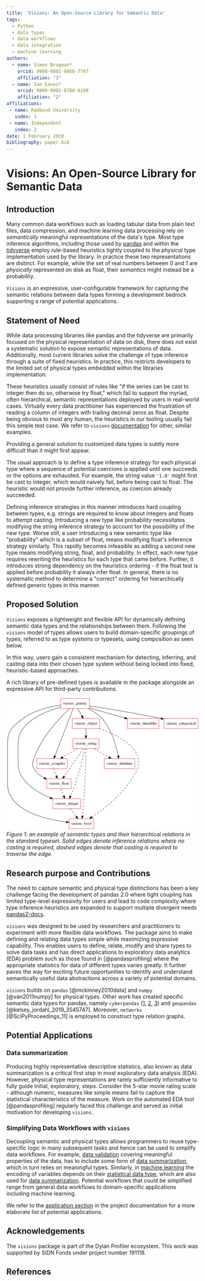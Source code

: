 ```yaml
---
title: 'Visions: An Open-Source Library for Semantic Data'
tags:
  - Python
  - data types
  - data workflows
  - data integration
  - machine learning
authors:
  - name: Simon Brugman*
    orcid: 0000-0001-9866-7767
    affiliation: "1"
  - name: Ian Eaves*
    orcid: 0000-0001-6788-8188
    affiliation: "2"
affiliations:
 - name: Radboud University
   index: 1
 - name: Independent
   index: 2
date: 1 February 2020   
bibliography: paper.bib
---
```


# Visions: An Open-Source Library for Semantic Data

## Introduction

Many common data workflows such as loading tabular data from plain text files, data compression, and machine learning data processing rely on *semantically* meaningful representations of the data's type. 
Most type inference algorithms, including those used by [pandas][pandas] and within the [tidyverse][tidyverse] employ rule-based heuristics tightly coupled to the *physical* type implementation used by the library. 
In practice these two representations are distinct. 
For example, while the set of real numbers between 0 and 1 are *physically* represented on disk as float, their *semantics* might instead be a probability.

`Visions` is an expressive, user-configurable framework for capturing the semantic relations between data types forming a development bedrock supporting a range of potential applications.

## Statement of Need

While data processing libraries like pandas and the tidyverse are primarily focused on the physical representation of data on disk, there does not exist a systematic solution to expose semantic representations of data.
Additionally, most current libraries solve the challenge of type inference through a suite of fixed heuristics.
In practice, this restricts developers to the limited set of physical types embedded within the libraries implementation.

These heuristics usually consist of rules like "if the series can be cast to integer then do so, otherwise try float," which fail to support the myriad, often hierarchical, semantic representations deployed by users in real-world cases. 
Virtually every data practitioner has experienced the frustration of reading a column of integers with trailing decimal zeros as float. 
Despite being obvious to most any human, the heuristics in our tooling usually fail this simple test case.
We refer to `visions` [documentation](https://dylan-profiler.github.io/visions/index.html) for other, similar examples.

Providing a general solution to customized data types is subtly more difficult than it might first appear.

The usual approach is to define a type inference strategy for each physical type where a sequence of potential coercions is applied until one succeeds or the options are exhausted.
For example, the string value `'1.0'` might first be cast to integer, which would naively fail, before being cast to float.
The heuristic would not provide further inference, as coercion already succeeded.

Defining inference strategies in this manner introduces hard coupling between types, e.g. strings are required to know about integers and floats to attempt casting.
Introducing a new type like probability necessitates modifying the string inference strategy to account for the possibility of the new type.
Worse still, a user introducing a new semantic type like "probability" which is a subset of float, means modifying float's inference strategy similarly.
This rapidly becomes infeasible as adding a second new type means modifying string, float, and probability. 
In effect, each new type requires rewriting the heuristics for each type that came before. 
Further, it introduces strong dependency on the heuristics ordering - if the float test is applied before probability it always infer float.
In general, there is no systematic method to determine a "correct" ordering for hierarchically defined generic types in this manner.


## Proposed Solution

`Visions` exposes a lightweight and flexible API for dynamically defining semantic data types and the relationships between them. 
Following the `visions` model of types allows users to build domain-specific groupings of types, referred to as type systems or typesets, using composition as seen below.

In this way, users gain a consistent mechanism for detecting, inferring, and casting data into their chosen type system without being locked into fixed, heuristic-based approaches.

A rich library of pre-defined types is available in the package alongside an expressive API for third-party contributions.

![Visions' Standard Typeset](https://raw.githubusercontent.com/dylan-profiler/visions/master/paper/images/typeset_standard.png)
_Figure 1: an example of semantic types and their hierarchical relations in the standard typeset.
Solid edges denote inference relations where no casting is required, dashed edges denote that casting is required to traverse the edge._

## Research purpose and Contributions

The need to capture semantic and physical type distinctions has been a key challenge facing the development of pandas 2.0 where tight coupling has limited type-level expressivity for users and lead to code complexity where type inference heuristics are expanded to support multiple divergent needs [pandas2-docs].

`visions` was designed to be used by researchers and practitioners to experiment with more flexible data workflows.
The package aims to make defining and relating data types simple while maximizing expressive capability.
This enables users to define, relate, modify and share types to solve data tasks and has direct applications to exploratory data analytics (EDA) problem such as those found in [@pandasprofiling] where the appropriate statistics for data of different types varies greatly.
It further paves the way for exciting future opportunities to identify and understand semantically useful data abstractions across a variety of potential domains. 

`visions` builds on `pandas` [@mckinney2010data] and `numpy` [@van2011numpy] for physical types. 
Other work has created specific semantic data types for pandas, namely `cyberpandas` ([1], [2], [3]) and `geopandas` [@kelsey_jordahl_2019_3545747].
Moreover, `networkx` [@SciPyProceedings_11] is employed to construct type relation graphs.

## Potential Applications
### Data summarization

Producing highly representative descriptive statistics, also known as data summarization is a critical first step in most exploratory data analysis (EDA). 
However, physical type representations are rarely sufficiently informative to fully guide initial, exploratory, steps. 
Consider the 5-star movie rating scale - although numeric, measures like simple means fail to capture the statistical characteristics of the measure. 
Work on the automated EDA tool [@pandasprofiling] regularly faced this challenge and served as initial motivation for developing `visions`.

### Simplifying Data Workflows with `visions`

Decoupling semantic and physical types allows programmers to reuse type-specific logic in many subsequent tasks and hence can be used to simplify data workflows.
For example, [data validation](https://dylan-profiler.github.io/visions/visions/applications/validation.html) covering meaningful properties of the data, has to include some form of [data summarization](https://dylan-profiler.github.io/visions/visions/applications/summarizer.html), which in turn relies on meaningful types.
Similarly, in [machine learning](https://dylan-profiler.github.io/visions/visions/applications/machine_learning.html) the encoding of variables depends on their [statistical data type](https://en.wikipedia.org/wiki/Statistical_data_type), which are also used for [data summarization](https://dylan-profiler.github.io/visions/visions/applications/summarizer.html).
Potential workflows that could be simplified range from general data workflows to domain-specific applications including machine learning. 

We refer to the [application section](https://dylan-profiler.github.io/visions/visions/applications/applications.html) in the project documentation for a more elaborate list of potential applications.

## Acknowledgements

The `visions` package is part of the Dylan Profiler ecosystem.
This work was supported by SIDN Fonds under project number 191118.

## References

[pandas]: https://pandas.pydata.org/pandas-docs/stable/reference/api/pandas.DataFrame.infer_objects.html
[tidyverse]: https://readr.tidyverse.org/reference/parse_guess.html
[pandas2-docs]: https://dev.pandas.io/pandas2/internal-architecture.html#logical-types-and-physical-storage-decoupling
[1]:https://tomaugspurger.github.io/pandas-extension-arrays.html
[2]:https://www.anaconda.com/cyberpandas-extending-pandas-with-richer-types/
[3]:https://github.com/ContinuumIO/cyberpandas

